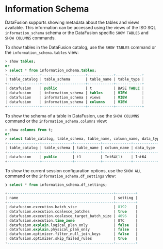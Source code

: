 <!---
  Licensed to the Apache Software Foundation (ASF) under one
  or more contributor license agreements.  See the NOTICE file
  distributed with this work for additional information
  regarding copyright ownership.  The ASF licenses this file
  to you under the Apache License, Version 2.0 (the
  "License"); you may not use this file except in compliance
  with the License.  You may obtain a copy of the License at

    http://www.apache.org/licenses/LICENSE-2.0

  Unless required by applicable law or agreed to in writing,
  software distributed under the License is distributed on an
  "AS IS" BASIS, WITHOUT WARRANTIES OR CONDITIONS OF ANY
  KIND, either express or implied.  See the License for the
  specific language governing permissions and limitations
  under the License.
-->

# Information Schema

DataFusion supports showing metadata about the tables and views available. This information can be accessed using the
views of the ISO SQL `information_schema` schema or the DataFusion specific `SHOW TABLES` and `SHOW COLUMNS` commands.

To show tables in the DataFusion catalog, use the `SHOW TABLES` command or the `information_schema.tables` view:

```sql
> show tables;
or
> select * from information_schema.tables;
+---------------+--------------------+------------+------------+
| table_catalog | table_schema       | table_name | table_type |
+---------------+--------------------+------------+------------+
| datafusion    | public             | t          | BASE TABLE |
| datafusion    | information_schema | tables     | VIEW       |
| datafusion    | information_schema | views      | VIEW       |
| datafusion    | information_schema | columns    | VIEW       |
+---------------+--------------------+------------+------------+

```

To show the schema of a table in DataFusion, use the `SHOW COLUMNS` command or the `information_schema.columns` view:

```sql
> show columns from t;
or
> select table_catalog, table_schema, table_name, column_name, data_type, is_nullable from information_schema.columns;
+---------------+--------------+------------+-------------+-----------+-------------+
| table_catalog | table_schema | table_name | column_name | data_type | is_nullable |
+---------------+--------------+------------+-------------+-----------+-------------+
| datafusion    | public       | t1         | Int64(1)    | Int64     | NO          |
+---------------+--------------+------------+-------------+-----------+-------------+
```

To show the current session configuration options, use the `SHOW ALL` command or the `information_schema.df_settings` view:

```sql
❯ select * from information_schema.df_settings;

+-------------------------------------------------+---------+
| name                                            | setting |
+-------------------------------------------------+---------+
| datafusion.execution.batch_size                 | 8192    |
| datafusion.execution.coalesce_batches           | true    |
| datafusion.execution.coalesce_target_batch_size | 4096    |
| datafusion.execution.time_zone                  | UTC     |
| datafusion.explain.logical_plan_only            | false   |
| datafusion.explain.physical_plan_only           | false   |
| datafusion.optimizer.filter_null_join_keys      | false   |
| datafusion.optimizer.skip_failed_rules          | true    |
+-------------------------------------------------+---------+
```
